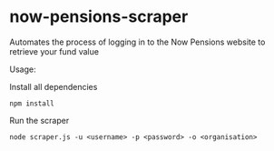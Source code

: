 # now-pensions-scraper
Automates the process of logging in to the Now Pensions website to retrieve your fund value

Usage:

Install all dependencies

```
npm install
```

Run the scraper

```
node scraper.js -u <username> -p <password> -o <organisation>
```
